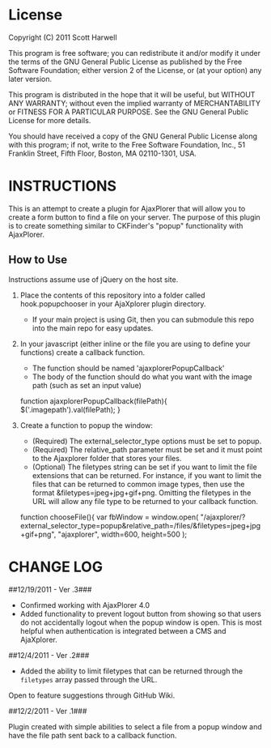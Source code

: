 License
=======

Copyright (C) 2011 Scott Harwell

This program is free software; you can redistribute it and/or
modify it under the terms of the GNU General Public License
as published by the Free Software Foundation; either version 2
of the License, or (at your option) any later version.

This program is distributed in the hope that it will be useful,
but WITHOUT ANY WARRANTY; without even the implied warranty of
MERCHANTABILITY or FITNESS FOR A PARTICULAR PURPOSE.  See the
GNU General Public License for more details.

You should have received a copy of the GNU General Public License
along with this program; if not, write to the Free Software
Foundation, Inc., 51 Franklin Street, Fifth Floor, Boston, MA  02110-1301, USA.

INSTRUCTIONS
============

This is an attempt to create a plugin for AjaxPlorer that will allow you to create a form button to find a file on your server. The purpose of this plugin is to create something similar to CKFinder's "popup" functionality with AjaxPlorer.

How to Use
----------

Instructions assume use of jQuery on the host site.

1. Place the contents of this repository into a folder called hook.popupchooser in your AjaXplorer plugin directory.
	- If your main project is using Git, then you can submodule this repo into the main repo for easy updates.
2. In your javascript (either inline or the file you are using to define your functions) create a callback function.
	- The function should be named 'ajaxplorerPopupCallback'
	- The body of the function should do what you want with the image path (such as set an input value)

	function ajaxplorerPopupCallback(filePath){
		$('.imagepath').val(filePath);
	}
	
3. Create a function to popup the window:
	- (Required) The external_selector_type options must be set to popup.
	- (Required) The relative_path parameter must be set and it must point to the Ajaxplorer folder that stores your files.
	- (Optional) The filetypes string can be set if you want to limit the file extensions that can be returned. For instance, if you want to limit the files that can be returned to common image types, then use the format &filetypes=jpeg+jpg+gif+png. Omitting the filetypes in the URL will allow any file type to be returned to your callback function.
	
	function chooseFile(){
		var fbWindow = window.open(
		"/ajaxplorer/?external_selector_type=popup&relative_path=/files/&filetypes=jpeg+jpg+gif+png",
		"ajaxplorer",
		width=600,
		height=500
	);


CHANGE LOG
==========

##12/19/2011 - Ver .3###

- Confirmed working with AjaxPlorer 4.0
- Added functionality to prevent logout button from showing so that users do not accidentally logout when the popup window is open. This is most helpful when authentication is integrated between a CMS and AjaXplorer.

##12/4/2011 - Ver .2###

- Added the ability to limit filetypes that can be returned through the `filetypes` array passed through the URL. 

Open to feature suggestions through GitHub Wiki.

##12/2/2011 - Ver .1###

Plugin created with simple abilities to select a file from a popup window and have the file path sent back to a callback function.